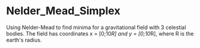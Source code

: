 # Nelder_Mead_Simplex
Using Nelder-Mead to find minima for a gravitational field with 3 celestial bodies. The field has coordinates x = [0;10*R] and y = [0;10*R], where R is the earth's radius.
